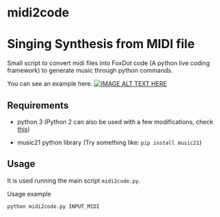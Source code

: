 # midi2code

# Singing Synthesis from MIDI file

Small script to convert midi files into FoxDot code (A python live coding framework) to generate music through python commands.

You can see an example here.
[![IMAGE ALT TEXT HERE](http://img.youtube.com/vi/fCMHcZfPvDA/0.jpg)](https://www.youtube.com/watch?v=fCMHcZfPvDA)


## Requirements

- python 3 (Python 2 can also be used with a few modifications, check [this](https://github.com/mathigatti/midi2voice/commit/94bd363bc887fbc8b3206d318a01a2ba77e970d5))

- music21 python library (Try something like: `pip install music21`)

## Usage
It is used running the main script `midi2code.py`.

Usage example

```
python midi2code.py INPUT_MIDI
```
